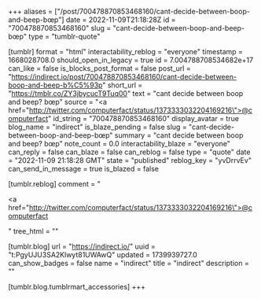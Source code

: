+++
aliases = ["/post/700478870853468160/cant-decide-between-boop-and-beep-bœp"]
date = 2022-11-09T21:18:28Z
id = "700478870853468160"
slug = "cant-decide-between-boop-and-beep-bœp"
type = "tumblr-quote"

[tumblr]
format = "html"
interactability_reblog = "everyone"
timestamp = 1668028708.0
should_open_in_legacy = true
id = 7.004788708534682e+17
can_like = false
is_blocks_post_format = false
post_url = "https://indirect.io/post/700478870853468160/cant-decide-between-boop-and-beep-b%C5%93p"
short_url = "https://tmblr.co/ZY3jbycucT9Tuq00"
text = "cant decide between boop and beep? bœp"
source = "<a href=\"http://twitter.com/computerfact/status/1373333032204169216\">@computerfact</a>"
id_string = "700478870853468160"
display_avatar = true
blog_name = "indirect"
is_blaze_pending = false
slug = "cant-decide-between-boop-and-beep-bœp"
summary = "cant decide between boop and beep? bœp"
note_count = 0.0
interactability_blaze = "everyone"
can_reply = false
can_blaze = false
can_reblog = false
type = "quote"
date = "2022-11-09 21:18:28 GMT"
state = "published"
reblog_key = "yvDrrvEv"
can_send_in_message = true
is_blazed = false

[tumblr.reblog]
comment = "<p><a href=\"http://twitter.com/computerfact/status/1373333032204169216\">@computerfact</a></p>"
tree_html = ""

[tumblr.blog]
url = "https://indirect.io/"
uuid = "t:PgyUJU3SA2Klwyt81UWAwQ"
updated = 1739939727.0
can_show_badges = false
name = "indirect"
title = "indirect"
description = ""

[tumblr.blog.tumblrmart_accessories]
+++
